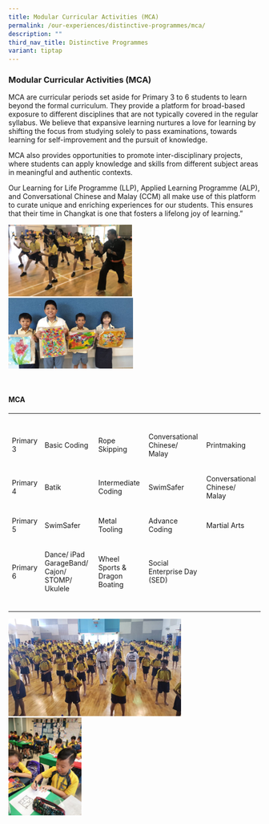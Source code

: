 ```yaml
---
title: Modular Curricular Activities (MCA)
permalink: /our-experiences/distinctive-programmes/mca/
description: ""
third_nav_title: Distinctive Programmes
variant: tiptap
---
```

<h3><strong>Modular Curricular Activities (MCA)</strong></h3>
<p>MCA are curricular periods set aside for Primary 3 to 6 students to learn
beyond the formal curriculum. They provide a platform for broad-based exposure
to different disciplines that are not typically covered in the regular
syllabus. We believe that expansive learning nurtures a love for learning
by shifting the focus from studying solely to pass examinations, towards
learning for self-improvement and the pursuit of knowledge.</p>
<p>MCA also provides opportunities to promote inter-disciplinary projects,
where students can apply knowledge and skills from different subject areas
in meaningful and authentic contexts.</p>
<p>Our Learning for Life Programme (LLP), Applied Learning Programme (ALP),
and Conversational Chinese and Malay (CCM) all make use of this platform
to curate unique and enriching experiences for our students. This ensures
that their time in Changkat is one that fosters a lifelong joy of learning.”</p>
<div class="isomer-image-wrapper">
<img style="width:49%" height="auto" width="100%" src="/images/OurExperiences/Distinctive%20Programmes/MCA/mca1.jpg">
</div>
<div class="isomer-image-wrapper">
<img style="width:49.5%" height="auto" width="100%" src="/images/OurExperiences/Distinctive%20Programmes/MCA/mca2.jpg">
</div>
<p>
<br>
</p>
<h4><strong>MCA</strong></h4>
<table style="minWidth: 125px">
<colgroup>
<col>
<col>
<col>
<col>
<col>
</colgroup>
<tbody>
<tr>
<th rowspan="1" colspan="1">
<p></p>
</th>
<th rowspan="1" colspan="1">
<p></p>
</th>
<th rowspan="1" colspan="1">
<p></p>
</th>
<th rowspan="1" colspan="1">
<p></p>
</th>
<th rowspan="1" colspan="1">
<p></p>
</th>
</tr>
<tr>
<td rowspan="1" colspan="1">
<p>Primary 3</p>
</td>
<td rowspan="1" colspan="1">
<p>Basic Coding</p>
</td>
<td rowspan="1" colspan="1">
<p>Rope Skipping</p>
</td>
<td rowspan="1" colspan="1">
<p>Conversational Chinese/ Malay</p>
</td>
<td rowspan="1" colspan="1">
<p>Printmaking</p>
</td>
</tr>
<tr>
<td rowspan="1" colspan="1">
<p>Primary 4</p>
</td>
<td rowspan="1" colspan="1">
<p>Batik</p>
</td>
<td rowspan="1" colspan="1">
<p>Intermediate Coding</p>
</td>
<td rowspan="1" colspan="1">
<p>SwimSafer</p>
</td>
<td rowspan="1" colspan="1">
<p>Conversational Chinese/ Malay</p>
</td>
</tr>
<tr>
<td rowspan="1" colspan="1">
<p>Primary 5</p>
</td>
<td rowspan="1" colspan="1">
<p>SwimSafer</p>
</td>
<td rowspan="1" colspan="1">
<p>Metal Tooling</p>
</td>
<td rowspan="1" colspan="1">
<p>Advance Coding</p>
</td>
<td rowspan="1" colspan="1">
<p>Martial Arts</p>
</td>
</tr>
<tr>
<td rowspan="1" colspan="1">
<p>Primary 6</p>
</td>
<td rowspan="1" colspan="1">
<p>Dance/ iPad GarageBand/ Cajon/ STOMP/ Ukulele</p>
</td>
<td rowspan="1" colspan="1">
<p>Wheel Sports &amp; Dragon Boating</p>
</td>
<td rowspan="1" colspan="1">
<p>Social Enterprise Day (SED)</p>
</td>
<td rowspan="1" colspan="1">
<p></p>
</td>
</tr>
<tr>
<td rowspan="1" colspan="1">
<p></p>
</td>
<td rowspan="1" colspan="1">
<p></p>
</td>
<td rowspan="1" colspan="1">
<p></p>
</td>
<td rowspan="1" colspan="1">
<p></p>
</td>
<td rowspan="1" colspan="1">
<p></p>
</td>
</tr>
</tbody>
</table>
<div class="isomer-image-wrapper">
<img style="width:68.5%" height="auto" width="100%" src="/images/OurExperiences/Distinctive%20Programmes/MCA/mca3.jpg">
</div>
<div class="isomer-image-wrapper">
<img style="width:29%" height="auto" width="100%" src="/images/OurExperiences/Distinctive%20Programmes/MCA/mca4.jpg">
</div>
<p>
<br>
</p>